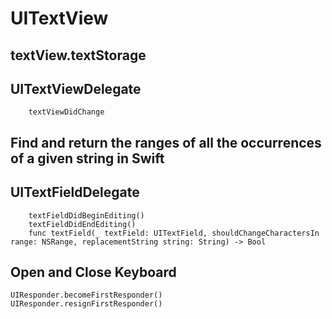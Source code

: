 # UITextView

## textView.textStorage

## UITextViewDelegate
        
        textViewDidChange

## Find and return the ranges of all the occurrences of a given string in Swift

## UITextFieldDelegate
        
        textFieldDidBeginEditing()
        textFieldDidEndEditing()
        func textField(_ textField: UITextField, shouldChangeCharactersIn range: NSRange, replacementString string: String) -> Bool

## Open and Close Keyboard

    UIResponder.becomeFirstResponder()
    UIResponder.resignFirstResponder()

